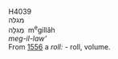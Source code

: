 <body>
  <p>H4039<br>  מגלּה  <br> מְגִלָּה  ‎  m<sup>e</sup>gillâh  <br><i>meg-il-law‘ </i><br>From <a href="h1556.htm">1556</a>  a <i>roll: - </i>roll, volume.<br></p>
 </body>